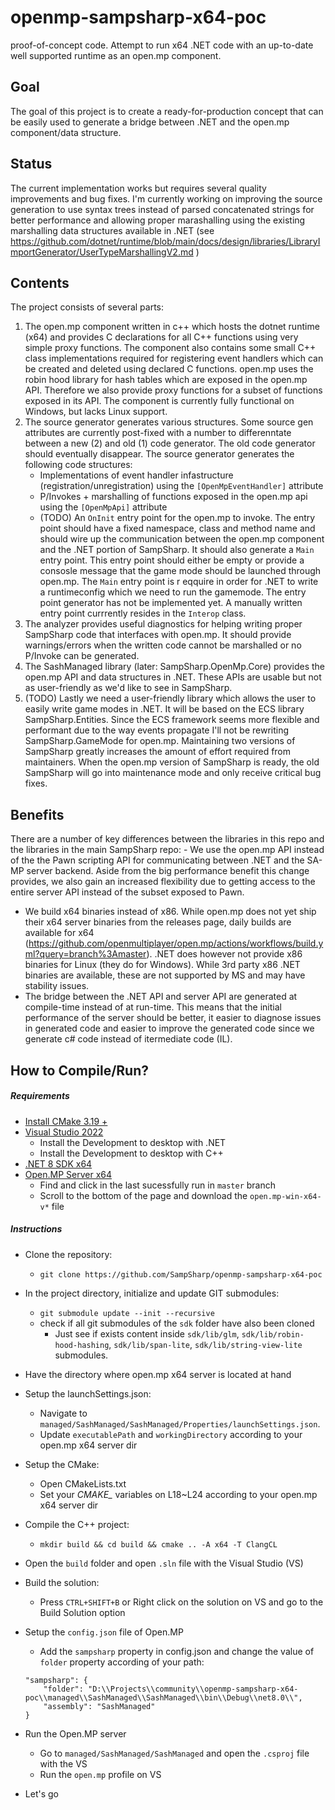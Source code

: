 # openmp-sampsharp-x64-poc
proof-of-concept code. Attempt to run x64 .NET code with an up-to-date well supported runtime as an open.mp component.

Goal
----
The goal of this project is to create a ready-for-production concept that can be easily used to generate a
bridge between .NET and the open.mp component/data structure.

Status
------
The current implementation works but requires several quality improvements and bug fixes. I'm currently
working on improving the source generation to use syntax trees instead of parsed concatenated strings for better
performance and allowing proper marashalling using the existing marshalling data structures available in .NET (see
https://github.com/dotnet/runtime/blob/main/docs/design/libraries/LibraryImportGenerator/UserTypeMarshallingV2.md )

Contents  
--------  
The project consists of several parts:  
1) The open.mp component written in c++ which hosts the dotnet runtime (x64) and provides C declarations for all C++
functions using very simple proxy functions. The component also contains some small C++ class implementations required
for registering event handlers which can be created and deleted using declared C functions. open.mp uses the robin hood
library for hash tables which are exposed in the open.mp API. Therefore we also provide proxy functions for a subset of
functions exposed in its API. The component is currently fully functional on Windows, but lacks Linux support.  
2) The source generator generates various structures. Some source gen attributes are currently post-fixed with a number
to differenntate between a new (2) and old (1) code generator. The old code generator should eventually disappear. The
source generator generates the following code structures:  
   - Implementations of event handler infastructure (registration/unregistration) using the `[OpenMpEventHandler]`
   attribute  
   - P/Invokes + marshalling of functions exposed in the open.mp api using the `[OpenMpApi]` attribute  
   - (TODO) An `OnInit` entry point for the open.mp to invoke. The entry point should have a fixed namespace, class and
   method name and should wire up the communication between the open.mp component and the .NET portion of SampSharp. It
   should also generate a `Main` entry point. This entry point should either be empty or provide a consosle message that
   the game mode should be launched through open.mp. The `Main` entry point is r eqquire in order for .NET to write a
   runtimeconfig which we need to run the gamemode. The entry point generator has not be implemented yet. A manually
   written entry point currrently resides in the `Interop` class.  
4) The analyzer provides useful diagnostics for helping writing proper SampSharp code that interfaces with open.mp. It
should provide warnings/errors when the written code cannot be marshalled or no P/Invoke can be generated.  
5) The SashManaged library (later: SampSharp.OpenMp.Core) provides the open.mp API and data structures in .NET. These
APIs are usable but not as user-friendly as we'd like to see in SampSharp.  
6) (TODO) Lastly we need a user-friendly library which allows the user to easily write game modes in .NET. It will be
based on the ECS library SampSharp.Entities. Since the ECS framework seems more flexible and performant due to the way
events propagate I'll not be rewriting SampSharp.GameMode for open.mp. Maintaining two versions of SampSharp greatly
increases the amount of effort required from maintainers. When the open.mp version of SampSharp is ready, the old
SampSharp will go into maintenance mode and only receive critical bug fixes.  

Benefits  
--------  
There are a number of key differences between the libraries in this repo and the libraries in the main
SampSharp repo: - We use the open.mp API instead of the the Pawn scripting API for communicating between .NET and the
SA-MP server backend. Aside from the big performance benefit this change provides, we also gain an increased flexibility
due to getting access to the entire server API instead of the subset exposed to Pawn.  
- We build x64 binaries instead of x86. While open.mp does not yet ship their x64 server binaries from the releases
page, daily builds are available for x64
(https://github.com/openmultiplayer/open.mp/actions/workflows/build.yml?query=branch%3Amaster). .NET does however not
provide x86 binaries for Linux (they do for Windows). While 3rd party x86 .NET binaries are available, these are not
supported by MS and may have stability issues.  
- The bridge between the .NET API and server API are generated at compile-time instead of at run-time. This means that
the initial performance of the server should be better, it easier to diagnose issues in generated code and easier to
improve the generated code since we generate c# code instead of itermediate code (IL).  

## How to Compile/Run?

##### Requirements

- [Install CMake 3.19 +](https://cmake.org/download/)
- [Visual Studio 2022](https://visualstudio.microsoft.com/pt-br/vs/)
  - Install the Development to desktop with .NET
  - Install the Development to desktop with C++
- [.NET 8 SDK x64](https://dotnet.microsoft.com/pt-br/download/dotnet/thank-you/sdk-8.0.404-windows-x64-installer)
- [Open.MP Server x64](https://github.com/openmultiplayer/open.mp/actions/workflows/build.yml)
  - Find and click in the last sucessfully run in `master` branch
  - Scroll to the bottom of the page and download the `open.mp-win-x64-v*` file

##### Instructions

- Clone the repository:
  - `git clone https://github.com/SampSharp/openmp-sampsharp-x64-poc`

- In the project directory, initialize and update GIT submodules:
  - `git submodule update --init --recursive`
  - check if all git submodules of the `sdk` folder have also been cloned
    - Just see if exists content inside `sdk/lib/glm`, `sdk/lib/robin-hood-hashing`, `sdk/lib/span-lite`, `sdk/lib/string-view-lite` submodules.

- Have the directory where open.mp x64 server is located at hand

- Setup the launchSettings.json:
  - Navigate to `managed/SashManaged/SashManaged/Properties/launchSettings.json`.
  - Update `executablePath` and `workingDirectory` according to your open.mp x64 server dir

- Setup the CMake:
  - Open CMakeLists.txt
  - Set your <i>CMAKE\_</i> variables on L18~L24 according to your open.mp x64 server dir

- Compile the C++ project:
  - `mkdir build && cd build && cmake .. -A x64 -T ClangCL`

- Open the `build` folder and open `.sln` file with the Visual Studio (VS)

- Build the solution:
  - Press `CTRL+SHIFT+B` or Right click on the solution on VS and go to the Build Solution option

- Setup the `config.json` file of Open.MP
  - Add the `sampsharp` property in config.json and change the value of `folder` property according of your path:
  ```
  "sampsharp": {
      "folder": "D:\\Projects\\community\\openmp-sampsharp-x64-poc\\managed\\SashManaged\\SashManaged\\bin\\Debug\\net8.0\\",
      "assembly": "SashManaged"
  }
  ```

- Run the Open.MP server
  - Go to `managed/SashManaged/SashManaged` and open the `.csproj` file with the VS
  - Run the `open.mp` profile on VS

- Let's go